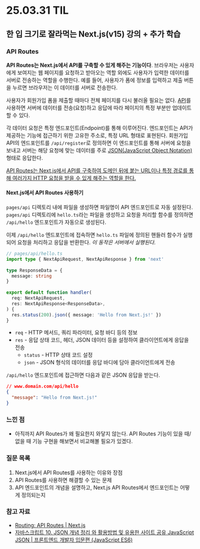 # 25.03.31 TIL

## 한 입 크기로 잘라먹는 Next.js(v15) 강의 + 추가 학습

### API Routes

**API Routes는 Next.js에서 API를 구축할 수 있게 해주는 기능이다**. 브라우저는 사용자에게 보여지는 웹 페이지를 요청하고 받아오는 역할 외에도 사용자가 입력한 데이터를 서버로 전송하는 역할을 수행한다. 예를 들어, 사용자가 폼에 정보를 입력하고 제출 버튼을 누르면 브라우저는 이 데이터를 서버로 전송한다. 

사용자가 회원가입 폼을 제출할 때마다 전체 페이지를 다시 불러올 필요는 없다. [API](https://aws.amazon.com/ko/what-is/api/)를 사용하면 서버에 데이터를 전송(요청)하고 응답에 따라 페이지의 특정 부분만 업데이트할 수 있다. 

각 데이터 요청은 특정 엔드포인트(Endpoint)를 통해 이루어진다. 엔드포인트는 API가 제공하는 기능에 접근하기 위한 고유한 주소로, 특정 URL 형태로 표현된다. 회원가입 API의 엔드포인트를 `/api/register`로 정의하면 이 엔드포인트를 통해 서버에 요청을 보내고 서버는 해당 요청에 맞는 데이터를 주로 [JSON(JavaScript Object Notation)](https://developer.mozilla.org/ko/docs/Glossary/JSON) 형태로 응답한다.

<u>API Routes는 Next.js에서 API를 구축하여 도메인 뒤에 붙는 URL이나 특정 경로를 통해 여러가지 HTTP 요청을 받을 수 있게 해주는 역할을 한다.</u>

#### Next.js에서 API Routes 사용하기

`pages/api` 디렉토리 내에 파일을 생성하면 파일명이 API 엔드포인트로 자동 설정된다. `pages/api` 디렉토리에 `hello.ts`라는 파일을 생성하고 요청을 처리할 함수를 정의하면 `/api/hello` 엔드포인트가 자동으로 생성된다.

이제 `/api/hello` 엔드포인트에 접속하면 `hello.ts` 파일에 정의된 핸들러 함수가 실행되어 요청을 처리하고 응답을 반환한다. *이 동작은 서버에서 실행된다.*

```ts
// pages/api/hello.ts
import type { NextApiRequest, NextApiResponse } from 'next'
 
type ResponseData = {
  message: string
}
 
export default function handler(
  req: NextApiRequest,
  res: NextApiResponse<ResponseData>,
) {
  res.status(200).json({ message: 'Hello from Next.js!' })
}
```

- `req` - HTTP 메서드, 쿼리 파라미터, 요청 바디 등의 정보 
- `res` - 응답 상태 코드, 헤더, JSON 데이터 등을 설정하여 클라이언트에게 응답을 전송
  - `status` - HTTP 상태 코드 설정
  - `json` - JSON 형식의 데이터를 응답 바디에 담아 클라이언트에게 전송

`/api/hello` 엔드포인트에 접근하면 다음과 같은 JSON 응답을 받는다.

```json
// www.domain.com/api/hello
{
  "message": "Hello from Next.js!"
}
```

### 느낀 점

- 아직까지 API Routes가 왜 필요한지 와닿지 않는다. API Routes 기능이 있을 때/없을 때 기능 구현을 해보면서 비교해볼 필요가 있겠다.

### 질문 목록

1. Next.js에서 API Routes를 사용하는 이유와 장점
1. API Routes를 사용하면 해결할 수 있는 문제
1. API 엔드포인트의 개념을 설명하고, Next.js API Routes에서 엔드포인트는 어떻게 정의되는지

### 참고 자료

- [Routing: API Routes \| Next.js](https://nextjs.org/docs/pages/building-your-application/routing/api-routes)
- [자바스크립트 10. JSON 개념 정리 와 활용방법 및 유용한 사이트 공유 JavaScript JSON | 프론트엔드 개발자 입문편 (JavaScript ES6)](https://www.youtube.com/watch?v=FN_D4Ihs3LE)

